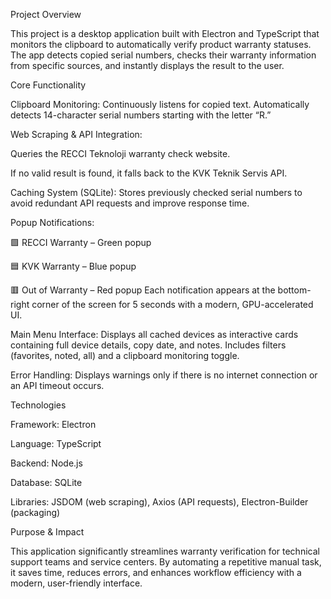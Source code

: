 Project Overview

This project is a desktop application built with Electron and TypeScript that monitors the clipboard to automatically verify product warranty statuses. The app detects copied serial numbers, checks their warranty information from specific sources, and instantly displays the result to the user.

Core Functionality

Clipboard Monitoring: Continuously listens for copied text. Automatically detects 14-character serial numbers starting with the letter “R.”

Web Scraping & API Integration:

Queries the RECCI Teknoloji warranty check website.

If no valid result is found, it falls back to the KVK Teknik Servis API.

Caching System (SQLite): Stores previously checked serial numbers to avoid redundant API requests and improve response time.

Popup Notifications:

🟩 RECCI Warranty – Green popup

🟦 KVK Warranty – Blue popup

🟥 Out of Warranty – Red popup
Each notification appears at the bottom-right corner of the screen for 5 seconds with a modern, GPU-accelerated UI.

Main Menu Interface: Displays all cached devices as interactive cards containing full device details, copy date, and notes. Includes filters (favorites, noted, all) and a clipboard monitoring toggle.

Error Handling: Displays warnings only if there is no internet connection or an API timeout occurs.

Technologies

Framework: Electron

Language: TypeScript

Backend: Node.js

Database: SQLite

Libraries: JSDOM (web scraping), Axios (API requests), Electron-Builder (packaging)

Purpose & Impact

This application significantly streamlines warranty verification for technical support teams and service centers. By automating a repetitive manual task, it saves time, reduces errors, and enhances workflow efficiency with a modern, user-friendly interface.